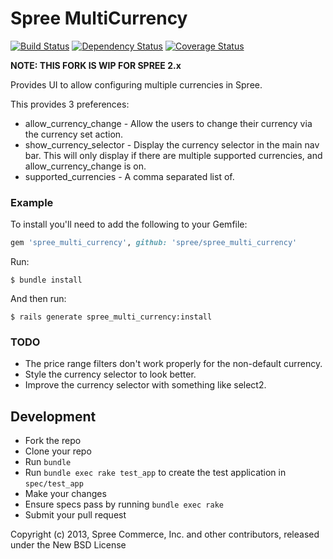 # Spree MultiCurrency

[![Build Status](https://travis-ci.org/futhr/spree_multi_currency.png)](https://travis-ci.org/futhr/spree_multi_currency)
[![Dependency Status](https://gemnasium.com/futhr/spree_multi_currency.png)](https://gemnasium.com/futhr/spree_multi_currency)
[![Coverage Status](https://coveralls.io/repos/futhr/spree_multi_currency/badge.png?branch=master)](https://coveralls.io/r/futhr/spree_multi_currency)

**NOTE: THIS FORK IS WIP FOR SPREE 2.x**

Provides UI to allow configuring multiple currencies in Spree.

This provides 3 preferences:

* allow_currency_change - Allow the users to change their currency via the currency set action.
* show_currency_selector - Display the currency selector in the main nav bar. This will only display if there are multiple supported currencies, and allow_currency_change is on.
* supported_currencies - A comma separated list of.

### Example

To install you'll need to add the following to your Gemfile:
```ruby
gem 'spree_multi_currency', github: 'spree/spree_multi_currency'
```

Run:

    $ bundle install

And then run:

    $ rails generate spree_multi_currency:install

### TODO

* The price range filters don't work properly for the non-default currency.
* Style the currency selector to look better.
* Improve the currency selector with something like select2.

## Development

  * Fork the repo
  * Clone your repo
  * Run `bundle`
  * Run `bundle exec rake test_app` to create the test application in `spec/test_app`
  * Make your changes
  * Ensure specs pass by running `bundle exec rake`
  * Submit your pull request

Copyright (c) 2013, Spree Commerce, Inc. and other contributors, released under the New BSD License
